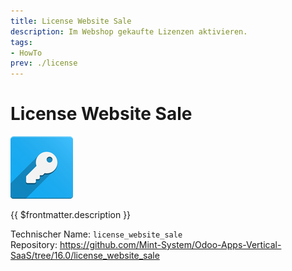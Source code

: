 ```yaml
---
title: License Website Sale
description: Im Webshop gekaufte Lizenzen aktivieren.
tags:
- HowTo
prev: ./license
---
```

# License Website Sale
![odoo_icons_license](attachments/odoo_icons_license.png)

{{ $frontmatter.description }}

Technischer Name: `license_website_sale`\
Repository: <https://github.com/Mint-System/Odoo-Apps-Vertical-SaaS/tree/16.0/license_website_sale>
